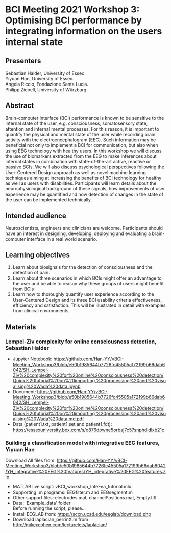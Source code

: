 # BCI Meeting 2021 Workshop 3: Optimising BCI performance by integrating information on the users internal state

## Presenters
Sebastian Halder, University of Essex 
<br>Yiyuan Han, University of Essex. 
<br>Angela Riccio, Fondazione Santa Lucia. 
<br>Philipp Ziebell, University of Würzburg. 

## Abstract
Brain-computer interface (BCI) performance is known to be sensitive to the internal state of the user, e.g. consciousness, somatosensory state, attention and internal mental processes. For this reason, it is important to quantify the physical and mental state of the user while recording brain activity with the electroencephalogram (EEG). Such information may be beneficial not only to implement a BCI for communication, but also when using EEG technology with healthy users. In this workshop we will discuss the use of biomarkers extracted from the EEG to make inferences about internal states in combination with state-of-the-art active, reactive or passive BCIs. We will also discuss psychological perspectives following the User-Centered Design approach as well as novel machine learning techniques aiming at increasing the benefits of BCI technology for healthy as well as users with disabilities. Participants will learn details about the neurophysiological background of these signals, how improvements of user experience may be quantified and how detection of changes in the state of the user can be implemented technically.

## Intended audience
Neuroscientists, engineers and clinicians are welcome. Participants should have an interest in designing, developing, deploying and evaluating a brain-computer interface in a real world scenario.

## Learning objectives
1. Learn about biosignals for the detection of consciousness and the detection of pain.
2. Learn about three scenarios in which BCIs might offer an advantage to the user and be able to reason why these groups of users might benefit from BCIs
3. Learn how to thoroughly quantify user experience according to the User-Centered Design and its three BCI usability criteria effectiveness, efficiency and satisfaction. This will be illustrated in detail with examples from clinical environments.

## Materials
### Lempel-Ziv complexity for online consciousness detection, Sebastian Halder
- Jupyter Notebook: https://github.com/Han-YY/vBCI-Meeting_Workshop3/blob/e50b1985644b7726fc45505a172199b66dab6042/SH_Lempel-Ziv%20complexity%20for%20online%20consciousness%20detection/Quick%20tutorial%20on%20importing,%20processing%20and%20visualising%20Wada%20data.ipynb
- Document: https://github.com/Han-YY/vBCI-Meeting_Workshop3/blob/e50b1985644b7726fc45505a172199b66dab6042/SH_Lempel-Ziv%20complexity%20for%20online%20consciousness%20detection/Quick%20tutorial%20on%20importing,%20processing%20and%20visualising%20Wada%20data.md.pdf
- Data (patient1.txt, patient1.set and patient1.fdt): https://essexuniversity.box.com/s/o876dpwne5orbaj7c57snphdldlxb21c
### Building a classification model with integrative EEG features, Yiyuan Han
Download All files from: https://github.com/Han-YY/vBCI-Meeting_Workshop3/blob/e50b1985644b7726fc45505a172199b66dab6042/YH_integrative%20EEG%20features/YH_integrative%20EEG%20features.zip
- MATLAB live script: vBCI_workshop_InteFea_tutorial.mlx
- Supporting .m programs: EEGfilter.m and EEGsegment.m
- Other support files: electrodes.mat, channelPositions.mat, Empty.tiff
- Data: 'Example_data' folder
<br>Before running the script, please...
- Install EEGLAB from: https://sccn.ucsd.edu/eeglab/download.php
- Download laplacian_perrinX.m from http://mikexcohen.com/lecturelets/laplacian/

